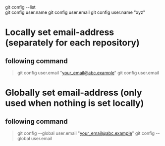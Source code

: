 
git config --list  
git config user.name 
git config user.email
git config user.name "xyz"

# Locally set email-address (separately for each repository)
 ## following command
> git config user.email "your_email@abc.example"
> git config user.email
# Globally set email-address (only used when nothing is set locally)
  ## following command
> git config --global user.email "your_email@abc.example"
> git config --global user.email  